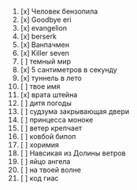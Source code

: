 1. [x]  Человек бензопила
2. [x] Goodbye eri
3. [x] evangelion
4. [x] berserk
5. [x] Ванпачмен
6. [x] Killer seven
7. [ ] темный мир
8. [x] 5 сантиметров в секунду
9. [x] туннель в лето
10. [ ] твое имя
11. [x] врата штейна
12. [ ] дитя погоды
13. [ ] судзума закрывающая двери
14. [ ] принцесса моноке
15. [ ] ветер крепчает
16. [ ] ковбой бипоп
17. [ ] хоримия
18. [ ]  Навсикая из Долины ветров
19. [ ] яйцо ангела
20. [ ] на твоей волне
21. [ ] код гиас